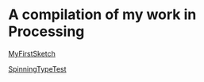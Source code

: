 # A compilation of my work in Processing

[MyFirstSketch](https://jamtt.github.io/Codewords/Files/MyFirstSketch/)

[SpinningTypeTest](https://natnathania.github.io/Codewords-2020/Processing/Spinningtypetest/)
